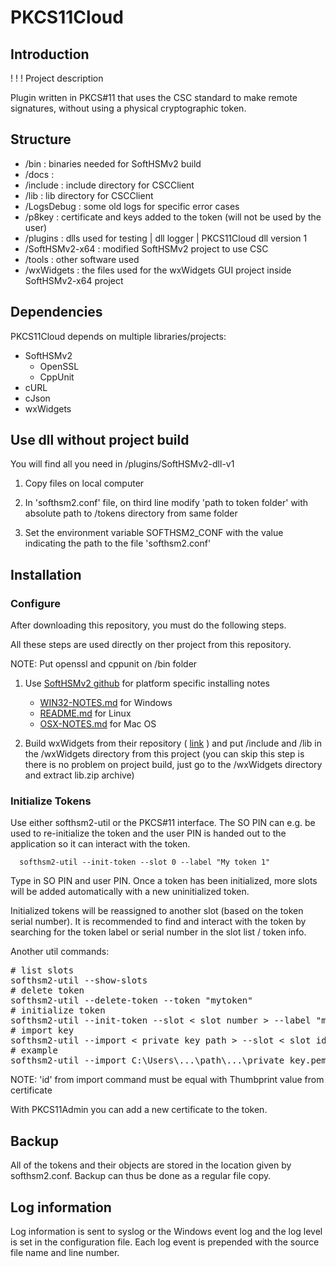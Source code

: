 # PKCS11Cloud

## Introduction

! ! ! Project description

Plugin written in PKCS#11 that uses the CSC standard to make remote signatures, without using a physical cryptographic token.

## Structure

- /bin : binaries needed for SoftHSMv2 build
- /docs :
- /include : include directory for CSCClient
- /lib : lib directory for CSCClient
- /LogsDebug : some old logs for specific error cases
- /p8key : certificate and keys added to the token (will not be used by the user)
- /plugins : dlls used for testing | dll logger | PKCS11Cloud dll version 1
- /SoftHSMv2-x64 : modified SoftHSMv2 project to use CSC
- /tools : other software used
- /wxWidgets : the files used for the wxWidgets GUI project inside SoftHSMv2-x64 project

## Dependencies

PKCS11Cloud depends on multiple libraries/projects:

- SoftHSMv2
  - OpenSSL
  - CppUnit
- cURL
- cJson
- wxWidgets

## Use dll without project build

You will find all you need in /plugins/SoftHSMv2-dll-v1

1. Copy files on local computer

2. In 'softhsm2.conf' file, on third line modify 'path to token folder' with absolute path to /tokens directory from same folder

3. Set the environment variable SOFTHSM2_CONF with the value indicating the path to the file 'softhsm2.conf'

## Installation

### Configure

After downloading this repository, you must do the following steps.

All these steps are used directly on ther project from this repository.

NOTE: Put openssl and cppunit on /bin folder

1. Use [SoftHSMv2 github](https://github.com/opendnssec/SoftHSMv2/) for platform specific installing notes

   - [WIN32-NOTES.md](https://github.com/opendnssec/SoftHSMv2/blob/develop/WIN32-NOTES.md) for Windows
   - [README.md](https://github.com/opendnssec/SoftHSMv2/blob/develop/README.md) for Linux
   - [OSX-NOTES.md](https://github.com/opendnssec/SoftHSMv2/blob/develop/OSX-NOTES.md) for Mac OS

2. Build wxWidgets from their repository ( [link](https://github.com/wxWidgets/wxWidgets) ) and put /include and /lib in the /wxWidgets directory from this project (you can skip this step is there is no problem on project build, just go to the /wxWidgets directory and extract lib.zip archive)

### Initialize Tokens

Use either softhsm2-util or the PKCS#11 interface. The SO PIN can e.g. be used
to re-initialize the token and the user PIN is handed out to the application so
it can interact with the token.

      softhsm2-util --init-token --slot 0 --label "My token 1"

Type in SO PIN and user PIN. Once a token has been initialized, more slots will
be added automatically with a new uninitialized token.

Initialized tokens will be reassigned to another slot (based on the token
serial number). It is recommended to find and interact with the token by
searching for the token label or serial number in the slot list / token info.

Another util commands:

<pre>
# list slots
softhsm2-util --show-slots
# delete token
softhsm2-util --delete-token --token "mytoken" 
# initialize token
softhsm2-util --init-token --slot < slot number > --label "mytoken"
# import key
softhsm2-util --import < private key path > --slot < slot id > --label < label > --id < slot id > --pin < pin >
# example
softhsm2-util --import C:\Users\...\path\...\private_key.pem --slot 1270533568 --label "RO" --id 6c23cae1826417517b65f4a19595069159b171d7 --pin 12345
</pre>

NOTE: 'id' from import command must be equal with Thumbprint value from certificate

With PKCS11Admin you can add a new certificate to the token.

## Backup

All of the tokens and their objects are stored in the location given by
softhsm2.conf. Backup can thus be done as a regular file copy.

## Log information

Log information is sent to syslog or the Windows event log and the log
level is set in the configuration file. Each log event is prepended with
the source file name and line number.
